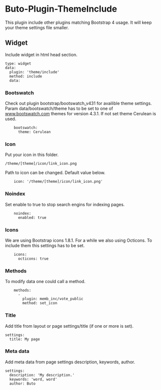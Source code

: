 # Buto-Plugin-ThemeInclude
This plugin include other plugins matching Bootstrap 4 usage. It will keep your theme settings file smaller.
## Widget
Include widget in html head section.
```
type: widget
data:
  plugin: 'theme/include'
  method: include
  data:
```
### Bootswatch
Check out plugin bootstrap/bootswatch_v431 for availible theme settings. Param data/bootswatch/theme has to be set to one of www.bootswatch.com themes for version 4.3.1. If not set theme Cerulean is used.
```
    bootswatch:
      theme: Cerulean
```
### Icon
Put your icon in this folder.
```
/theme/[theme]/icon/link_icon.png
```
Path to icon can be changed. Default value below.
```
    icon: '/theme/[theme]/icon/link_icon.png'
```
### Noindex
Set enable to true to stop search engins for indexing pages.
```
    noindex:
      enabled: true
```

### Icons
We are using Bootstrap icons 1.8.1.
For a while we also using Octicons. To include them this settings has to be set.
```
    icons:
      octicons: true
```

### Methods
To modify data one could call a method.
```
    methods:
      -
        plugin: memb_inc/vote_public
        method: set_icon
```

### Title
Add title from layout or page settings/title (if one or more is set).
```
settings:
  title: My page
```

### Meta data
Add meta data from page settings description, keywords, author.
```
settings:
  description: 'My description.'
  keywords: 'word, word'
  author: Buto
```
